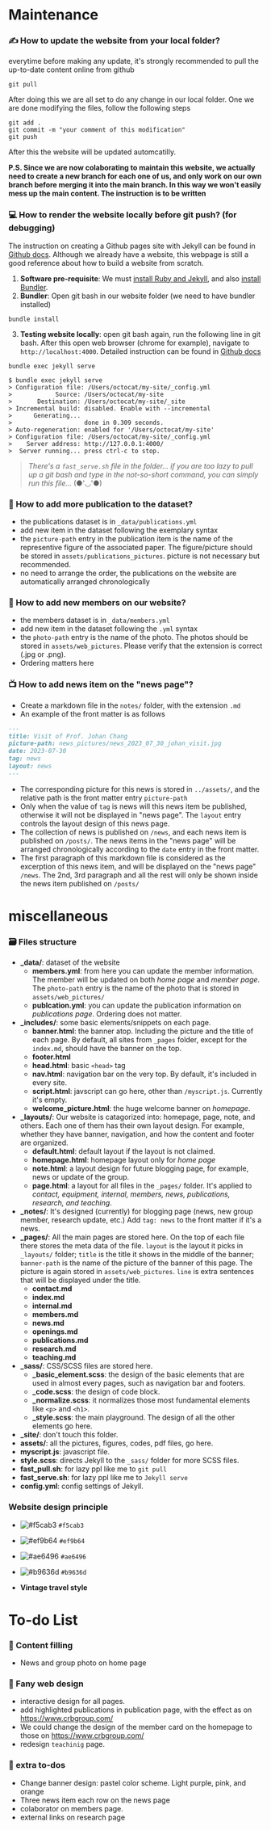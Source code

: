 # Maintenance
### ✍️ How to update the website from your local folder?
everytime before making any update, it's strongly recommended to pull the up-to-date content online from github
```git
git pull
```
After doing this we are all set to do any change in our local folder. One we are done modifying the files, follow the following steps
```git
git add .
git commit -m "your comment of this modification"
git push
```
After this the website will be updated automcatilly. 

**P.S. Since we are now colaborating to maintain this website, we actually need to create a new branch for each one of us, and only work on our own branch before merging it into the main branch. In this way we won't easily mess up the main content. The instruction is to be written**

### 💻 How to render the website locally before git push? (for debugging)
The instruction on creating a Github pages site with Jekyll can be found in [Github docs](https://docs.github.com/en/pages/setting-up-a-github-pages-site-with-jekyll/creating-a-github-pages-site-with-jekyll). Although we already have a website, this webpage is still a good reference about how to build a website from scratch.

1. **Software pre-requisite**: We must [install Ruby and Jekyll](https://jekyllrb.com/docs/installation/windows/), and also [install Bundler](https://bundler.io/).
2. **Bundler**: Open git bash in our website folder (we need to have bundler installed)
```git
bundle install
```
3. **Testing website locally**: open git bash again, run the following line in git bash. After this open web browser (chrome for example), navigate to `http://localhost:4000`. Detailed instruction can be found in [Github docs](https://docs.github.com/en/pages/setting-up-a-github-pages-site-with-jekyll/testing-your-github-pages-site-locally-with-jekyll)
```git
bundle exec jekyll serve
```
```git
$ bundle exec jekyll serve
> Configuration file: /Users/octocat/my-site/_config.yml
>            Source: /Users/octocat/my-site
>       Destination: /Users/octocat/my-site/_site
> Incremental build: disabled. Enable with --incremental
>      Generating...
>                    done in 0.309 seconds.
> Auto-regeneration: enabled for '/Users/octocat/my-site'
> Configuration file: /Users/octocat/my-site/_config.yml
>    Server address: http://127.0.0.1:4000/
>  Server running... press ctrl-c to stop.
```

> *There's a `fast_serve.sh` file in the folder... if you are too lazy to pull up a git bash and type in the not-so-short command, you can simply run this file...*
>  (●'◡'●)


### 📖 How to add more publication to the dataset?
- the publications dataset is in `_data/publications.yml`
- add new item in the dataset following the exemplary syntax
- the `picture-path` entry in the publication item is the name of the representive figure of the associated paper. The figure/picture should be stored in `assets/publications_pictures`. picture is not necessary but recommended.
- no need to arrange the order, the publications on the website are automatically arranged chronologically

### 🧙 How to add new members on our website?
- the members dataset is in `_data/members.yml`
- add new item in the dataset following the `.yml` syntax
- the `photo-path` entry is the name of the photo. The photos should be stored in `assets/web_pictures`. Please verify that the extension is correct (.jpg or .png).
- Ordering matters here

### 📺 How to add news item on the "news page"?
- Create a markdown file in the `notes/` folder, with the extension `.md`
- An example of the front matter is as follows
```markdown
---
title: Visit of Prof. Johan Chang
picture-path: news_pictures/news_2023_07_30_johan_visit.jpg
date: 2023-07-30
tag: news
layout: news
---
```
- The corresponding picture for this news is stored in `../assets/`, and the relative path is the front matter entry `picture-path`
- Only when the value of `tag` is news will this news item be published, otherwise it will not be displayed in "news page". The `layout` entry controls the layout design of this news page. 
- The collection of news is published on `/news`, and each news item is published on `/posts/`. The news items in the "news page" will be arranged chronologically according to the `date` entry in the front matter.
- The first paragraph of this markdown file is considered as the excerption of this news item, and will be displayed on the "news page" `/news`. The 2nd, 3rd paragraph and all the rest will only be shown inside the news item published on `/posts/`


# miscellaneous
### 🗃️ Files structure
- **_data/**: dataset of the website 
    - **members.yml**: from here you can update the member information. The member will be updated on both *home page* and *member page*. The `photo-path` entry is the name of the photo that is stored in `assets/web_pictures/` 
    - **publcation.yml**: you can update the publication information on *publications page*. Ordering does not matter.
- **_includes/**: some basic elements/snippets on each page.
    - **banner.html**: the banner atop. Including the picture and the title of each page. By default, all sites from `_pages` folder, except for the `index.md`, should have the banner on the top.
    - **footer.html**
    - **head.html**: basic `<head>` tag
    - **nav.html**: navigation bar on the very top. By default, it's included in every site. 
    - **script.html**: javscript can go here, other than `/myscript.js`. Currently it's empty.
    - **welcome_picture.html**: the huge welcome banner on *homepage*. 
- **_layouts/**: Our website is catagorized into: homepage, page, note, and others. Each one of them has their own layout design. For example, whether they have banner, navigation, and how the content and footer are organized.
    - **default.html**: default layout if the layout is not claimed.
    - **homepage.html**: homepage layout only for *home page*
    - **note.html**: a layout design for future blogging page, for example, news or update of the group.
    - **page.html**: a layout for all files in the `_pages/` folder. It's applied to *contact, equipment, internal, members, news, publications, research, and teaching*.
- **_notes/**: It's designed (currently) for blogging page (news, new group member, research update, etc.) Add `tag: news` to the front matter if it's a news.
- **_pages/**: All the main pages are stored here. On the top of each file there stores the meta data of the file. `layout` is the layout it picks in `_layouts/` folder; `title` is the title it shows in the middle of the banner; `banner-path` is the name of the picture of the banner of this page. The picture is again stored in `assets/web_pictures`. `line` is extra sentences that will be displayed under the title.  
    - **contact.md**
    - **index.md**
    - **internal.md**
    - **members.md**
    - **news.md**
    - **openings.md**
    - **publications.md**
    - **research.md**
    - **teaching.md**
- **_sass/**: CSS/SCSS files are stored here.
    - **_basic_element.scss**: the design of the basic elements that are used in almost every pages, such as navigation bar and footers.
    - **_code.scss**: the design of code block.
    - **_normalize.scss**: it normalizes those most fundamental elements like `<p>` and `<h1>`.
    - **_style.scss**: the main playground. The design of all the other elements go here.
- **_site/**: don't touch this folder.
- **assets/**: all the pictures, figures, codes, pdf files, go here. 
- **myscript.js**: javascript file. 
- **style.scss**: directs Jekyll to the `_sass/` folder for more SCSS files.
- **fast_pull.sh**: for lazy ppl like me to `git pull`
- **fast_serve.sh**: for lazy ppl like me to `Jekyll serve`
- **config.yml**: config settings of Jekyll.

### Website design principle
- ![#f5cab3](https://placehold.co/15x15/f5cab3/f5cab3.png) `#f5cab3`
- ![#ef9b64](https://placehold.co/15x15/ef9b64/ef9b64.png) `#ef9b64`
- ![#ae6496](https://placehold.co/15x15/ae6496/ae6496.png) `#ae6496`
- ![#b9636d](https://placehold.co/15x15/b9636d/b9636d.png) `#b9636d`

- **Vintage travel style**

# To-do List
### 🍉 Content filling
- News and group photo on home page
### 🌟 Fany web design
- interactive design for all pages. 
- add highlighted publications in publication page, with the effect as on https://www.crbgroup.com/
- We could change the design of the member card on the homepage to those on https://www.crbgroup.com/
- redesign `teachinig` page.

### 🧀 extra to-dos
- Change banner design: pastel color scheme. Light purple, pink, and orange
- Three news item each row on the news page
- colaborator on members page.
- external links on research page